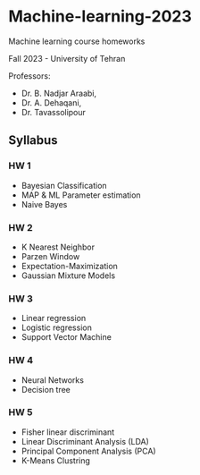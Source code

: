 # Machine-learning-2023
Machine learning course homeworks


Fall 2023 - University of Tehran

Professors: 
- Dr. B. Nadjar Araabi,
- Dr. A. Dehaqani,
- Dr. Tavassolipour

## Syllabus
### HW 1
- Bayesian Classification
- MAP & ML Parameter estimation
- Naive Bayes
### HW 2
- K Nearest Neighbor
- Parzen Window
- Expectation-Maximization
- Gaussian Mixture Models
### HW 3
- Linear regression
- Logistic regression
- Support Vector Machine
### HW 4
- Neural Networks
- Decision tree
### HW 5
- Fisher linear discriminant
- Linear Discriminant Analysis (LDA)
- Principal Component Analysis (PCA)
- K-Means Clustring